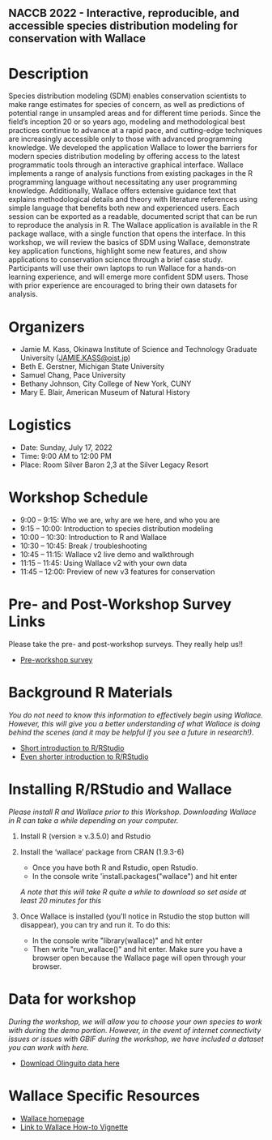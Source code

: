 ## NACCB 2022 -  Interactive, reproducible, and accessible species distribution modeling for conservation with Wallace


# Description
Species distribution modeling (SDM) enables conservation scientists to make range estimates for species of concern, as well as predictions of potential range in unsampled areas and for different time periods. Since the field’s inception 20 or so years ago, modeling and methodological best practices continue to advance at a rapid pace, and cutting-edge techniques are increasingly accessible only to those with advanced programming knowledge. We developed the application Wallace to lower the barriers for modern species distribution modeling by offering access to the latest programmatic tools through an interactive graphical interface. Wallace implements a range of analysis functions from existing packages in the R programming language without necessitating any user programming knowledge. Additionally, Wallace offers extensive guidance text that explains methodological details and theory with literature references using simple language that benefits both new and experienced users. Each session can be exported as a readable, documented script that can be run to reproduce the analysis in R. The Wallace application is available in the R package wallace, with a single function that opens the interface. In this workshop, we will review the basics of SDM using Wallace, demonstrate key application functions, highlight some new features, and show applications to conservation science through a brief case study. Participants will use their own laptops to run Wallace for a hands-on learning experience, and will emerge more confident SDM users. Those with prior experience are encouraged to bring their own datasets for analysis.


# Organizers
- Jamie M. Kass, Okinawa Institute of Science and Technology Graduate University (JAMIE.KASS@oist.jp)
- Beth E. Gerstner, Michigan State University 
- Samuel Chang, Pace University 
- Bethany Johnson, City College of New York, CUNY
- Mary E. Blair, American Museum of Natural History

# Logistics
- Date: Sunday, July 17, 2022
- Time: 9:00 AM to 12:00 PM
- Place: Room Silver Baron 2,3 at the Silver Legacy Resort

# Workshop Schedule
- 9:00 – 9:15: Who we are, why are we here, and who you are
- 9:15 – 10:00: Introduction to species distribution modeling
- 10:00 – 10:30: Introduction to R and Wallace
- 10:30 – 10:45: Break / troubleshooting
- 10:45 – 11:15: Wallace v2 live demo and walkthrough
- 11:15 – 11:45: Using Wallace v2 with your own data
- 11:45 – 12:00: Preview of new v3 features for conservation


# Pre- and Post-Workshop Survey Links
Please take the pre- and post-workshop surveys. They really help us!!

- [Pre-workshop survey](https://docs.google.com/forms/d/e/1FAIpQLSfWHHjgWtrJJ-ThQ59_sd5MOjxh5Mxrh32kYTDXITDmgSuQAA/viewform)

# Background R Materials
*You do not need to know this information to effectively begin using Wallace. However, this will give you a better understanding of what Wallace is doing behind the scenes (and it may be helpful if you see a future in research!).*

- [Short introduction to R/RStudio](https://mlammens.github.io/SCCS-R-Wallace/docs/Intro-to-RStudio.html)
- [Even shorter introduction to R/RStudio](https://github.com/bgerstner90/SCCS_2021/blob/f8719086341de081676dd0cf3a77e9d4c18e53f9/Crash-Course-R.html)

# Installing R/RStudio and Wallace
*Please install R and Wallace prior to this Workshop. Downloading Wallace in R can take a while depending on your computer.*
1. Install R (version ≥ v.3.5.0) and Rstudio 

2. Install the ‘wallace’ package from CRAN (1.9.3-6)

   - Once you have both R and Rstudio, open Rstudio.
   - In the console write 'install.packages("wallace") and hit enter
   
   *A note that this will take R quite a while to download so set aside at least 20 minutes for this*

3. Once Wallace is installed (you'll notice in Rstudio the stop button will disappear), you can try and run it. To do this:

   - In the console write "library(wallace)" and hit enter
   - Then write "run_wallace()" and hit enter. Make sure you have a browser open because the Wallace page will open through your browser.


# Data for workshop
*During the workshop, we will allow you to choose your own species to work with during the demo portion. However, in the event of internet connectivity issues or issues with GBIF during the workshop, we have included a dataset you can work with here.*
- [Download Olinguito data here](https://drive.google.com/drive/folders/11E2Dt1Y1BLTE5t0IvQEnUSDagckhvv5M?usp=sharing)


# Wallace Specific Resources
- [Wallace homepage](https://wallaceecomod.github.io/)
- [Link to Wallace How-to Vignette](https://wallaceecomod.github.io/vignettes/wallace_vignette.html)




